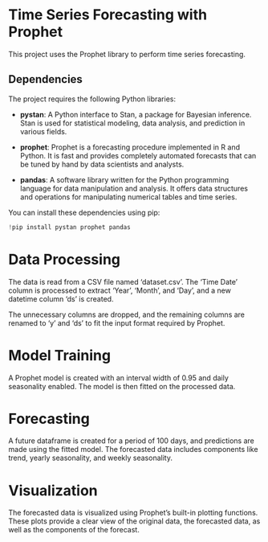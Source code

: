 # Time Series Forecasting with Prophet

This project uses the Prophet library to perform time series forecasting.

## Dependencies

The project requires the following Python libraries:

- **pystan**: A Python interface to Stan, a package for Bayesian inference. Stan is used for statistical modeling, data analysis, and prediction in various fields.

- **prophet**: Prophet is a forecasting procedure implemented in R and Python. It is fast and provides completely automated forecasts that can be tuned by hand by data scientists and analysts.

- **pandas**: A software library written for the Python programming language for data manipulation and analysis. It offers data structures and operations for manipulating numerical tables and time series.

You can install these dependencies using pip:

```python
!pip install pystan prophet pandas
```

# Data Processing
The data is read from a CSV file named ‘dataset.csv’. The ‘Time Date’ column is processed to extract ‘Year’, ‘Month’, and ‘Day’, and a new datetime column ‘ds’ is created.

The unnecessary columns are dropped, and the remaining columns are renamed to ‘y’ and ‘ds’ to fit the input format required by Prophet.

# Model Training
A Prophet model is created with an interval width of 0.95 and daily seasonality enabled. The model is then fitted on the processed data.

# Forecasting
A future dataframe is created for a period of 100 days, and predictions are made using the fitted model. The forecasted data includes components like trend, yearly seasonality, and weekly seasonality.

# Visualization
The forecasted data is visualized using Prophet’s built-in plotting functions. These plots provide a clear view of the original data, the forecasted data, as well as the components of the forecast.

